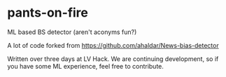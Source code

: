 # pants-on-fire
ML based BS detector (aren't aconyms fun?)

A lot of code forked from https://github.com/ahaldar/News-bias-detector

Written over three days at LV Hack. We are continuing development, so if you have some ML experience, feel free to contribute. 
